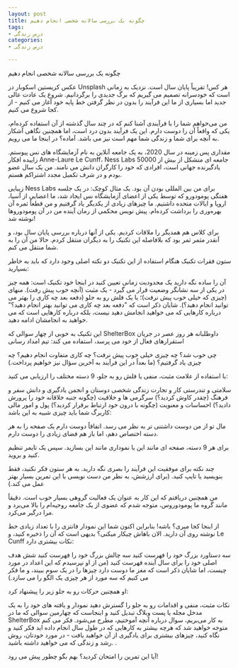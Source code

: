 ```yaml
---
layout: post
title: چگونه یک بررسی سالانه شخصی انجام دهیم
tags:
- درس زندگی
categories:
- درس زندگی

---
```


چگونه یک بررسی سالانه شخصی انجام دهیم

عکس کریستین اسکوبار در Unsplash
هر کس! تقریباً پایان سال است. نزدیک به زمانی است که خودسرانه تصمیم می گیریم که برگ جدیدی را برگردانیم. شروع یک عادت عالی جدید اما بسیاری از ما این فرآیند را بدون در نظر گرفتن خط پایه خود آغاز می کنیم - از کجا شروع می کنیم.

من می‌خواهم شما را با فرآیندی آشنا کنم که در چند سال گذشته از آن استفاده کرده‌ام، یکی که واقعاً آن را دوست دارم. این یک فرآیند بدون درد است، اما همچنین نگاهی آشکار به آنچه برای شما و زندگی شما مهم است نیز می باشد. آماده؟ در اینجا ما می رویم.

مقداری پس زمینه
در سال 2020، به یک جامعه آنلاین به نام آزمایشگاه های نس پیوستم. زاییده افکار Anne-Laure Le Cunff، Ness Labs جامعه ای متشکل از بیش از 50000 یادگیرنده جهانی است، افرادی که خود را کارگران دانش می نامند. من یک سال عضو بودم و در شرف تکمیل مجدد اشتراکم هستم.

زیبایی Ness Labs برای من بین المللی بودن آن بود. یک مثال کوچک: در یک جلسه هفتگی پومودورو که توسط یکی از اعضای آزمایشگاه نس ایجاد شد، ما اعضایی از آسیا، اروپا و ایالات متحده داشتیم. ما چیزهای زیادی از یکدیگر یاد گرفتیم و من قطعاً ثمره آن بهره‌وری را برداشت کرده‌ام. پیش نویس محکمی از رمان آینده من در آن پومودوروها نوشته شد!

برای کلاس هم همدیگر را ملاقات کردیم. یکی از آنها درباره بررسی پایان سال بود، و آنقدر مثمر ثمر بود که بلافاصله این تکنیک را به دیگران منتقل کردم. حالا من آن را به شما منتقل می کنم.

ستون فقرات تکنیک
هنگام استفاده از این تکنیک دو نکته اصلی وجود دارد که باید به خاطر بسپارید:

آن را ساده نگه دارید
یک محدودیت زمانی تعیین کنید
در اینجا خود تکنیک است: همه چیز در یکی از سه نشانگر وضعیت قرار می گیرد - یک مثبت (آنچه خوب پیش رفت). منهای (چیزی که خیلی خوب پیش نرفت)؛ یا یک فلش رو به جلو (دفعه بعد چه کاری را بهتر می توانید انجام دهید؟). شایان ذکر است که "دفعه بعد چه کاری می توانید بهتر انجام دهید؟" درباره کارهایی که می خواهید انجامش دهید نیست، بلکه درباره کارهایی است که می خواهید به انجامشان ادامه دهید.

این تکنیک به خوبی از چهار سوالی که ShelterBox داوطلبانه هر روز عصر در جریان استقرارهای فعال از خود می پرسد، استفاده می کند: تیم امداد رسانی

چی خوب شد؟
چه چیزی خیلی خوب پیش نرفت؟
چه کاری متفاوت انجام دهیم؟
چه چیزی یاد گرفتیم؟
(ما بعداً در این فرآیند به آخرین سؤال نیز خواهیم پرداخت.)

با استفاده از علامت مثبت، منفی یا فلش رو به جلو، 9 دسته مختلف را ارزیابی می کنید:

سلامتی و تندرستی
کار و تجارت
زندگی شخصی
دوستان و انجمن
یادگیری و دانش
سفر و فرهنگ (چقدر کاوش کردید؟)
سرگرمی ها و خلاقیت (چگونه جنبه خلاقانه خود را پرورش دادید؟)
احساسات و معنویت (چگونه با درون خود ارتباط برقرار کردید؟)
پول و امور مالی
کاربرگ شما باید چیزی شبیه به این باشد:


مال تو از من دوست داشتنی تر به نظر می رسد. اتفاقاً دوست دارم یک صفحه را به هر دسته اختصاص دهم، اما باز هم فضای زیادی را دوست دارم.

برای هر 9 دسته، صفحه ای مانند این یا نموداری مانند این بسازید. سپس یک تایمر تنظیم کنید و بروید.

چند نکته برای موفقیت
این فرآیند را بصری نگه دارید. به هر ستون فکر نکنید، فقط بنویسید یا تایپ کنید. (برای ارزشش، به نظر من دست نویسی با این تمرین بسیار بهتر عمل می کند.)

من همچنین دریافتم که این کار به عنوان یک فعالیت گروهی بسیار خوب است. دقیقاً مانند گروه ما پومودوروس، متوجه شدم که عضوی از یک جامعه روحیه‌ام را بالا می‌برد و مرا درگیر می‌کرد.

از اینجا کجا میری؟
باشه! بنابراین اکنون شما این نمودار فانتزی را با تعداد زیادی خط نوشته روی آن دارید. الان باهاش ​​چیکار میکنی؟ بدیهی است که آن را ذخیره کنید، و Le Cunff نکات بیشتری دارد:

سه دستاورد بزرگ خود را فهرست کنید
سه چالش بزرگ خود را فهرست کنید
شش هدف اصلی خود را برای سال آینده فهرست کنید
(من از او نپرسیدم که این اعداد در مورد چیست، اما شایان ذکر است که مغز ما دوست دارد چیزها را در یک سوم ببیند، و ما فکر می کنیم که سه مورد از هر چیزی یک الگو را می سازد.)

او همچنین حرکات رو به جلو زیر را پیشنهاد کرد:

نکات مثبت، منفی و اقدامات رو به جلو را گسترش دهید
نمودار و یافته های خود را به یک مدخل مجله یا پست وبلاگ تبدیل کنید
و اینجاست که چهارمین سوالی که ما در ShelterBox به کار می‌بریم، سوال درباره آنچه آموختیم، مطرح می‌شود. فکر می کنم متوجه خواهید شد که هرچه بیشتر به کارهایی که در طول سال انجام داده اید فکر کنید و نگاه کنید، چیزهای بیشتری برای یادگیری از آن خواهید یافت - در مورد خودتان، روش رشد و زندگی که می خواهید داشته باشید. .

آیا این تمرین را امتحان کردید؟ بهم بگو چطور پیش می رود!

